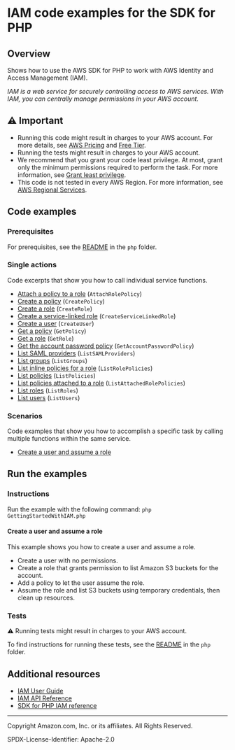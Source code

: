 # IAM code examples for the SDK for PHP

## Overview

Shows how to use the AWS SDK for PHP to work with AWS Identity and Access Management (IAM).

<!--custom.overview.start-->
<!--custom.overview.end-->

_IAM is a web service for securely controlling access to AWS services. With IAM, you can centrally manage permissions in your AWS account._

## ⚠ Important

* Running this code might result in charges to your AWS account. For more details, see [AWS Pricing](https://aws.amazon.com/pricing/) and [Free Tier](https://aws.amazon.com/free/).
* Running the tests might result in charges to your AWS account.
* We recommend that you grant your code least privilege. At most, grant only the minimum permissions required to perform the task. For more information, see [Grant least privilege](https://docs.aws.amazon.com/IAM/latest/UserGuide/best-practices.html#grant-least-privilege).
* This code is not tested in every AWS Region. For more information, see [AWS Regional Services](https://aws.amazon.com/about-aws/global-infrastructure/regional-product-services).

<!--custom.important.start-->
<!--custom.important.end-->

## Code examples

### Prerequisites

For prerequisites, see the [README](../../README.md#Prerequisites) in the `php` folder.


<!--custom.prerequisites.start-->
<!--custom.prerequisites.end-->

### Single actions

Code excerpts that show you how to call individual service functions.

- [Attach a policy to a role](GettingStartedWithIAM.php#L46) (`AttachRolePolicy`)
- [Create a policy](GettingStartedWithIAM.php#L46) (`CreatePolicy`)
- [Create a role](GettingStartedWithIAM.php#L46) (`CreateRole`)
- [Create a service-linked role](GettingStartedWithIAM.php#L46) (`CreateServiceLinkedRole`)
- [Create a user](GettingStartedWithIAM.php#L46) (`CreateUser`)
- [Get a policy](GettingStartedWithIAM.php#L46) (`GetPolicy`)
- [Get a role](GettingStartedWithIAM.php#L46) (`GetRole`)
- [Get the account password policy](GettingStartedWithIAM.php#L46) (`GetAccountPasswordPolicy`)
- [List SAML providers](GettingStartedWithIAM.php#L46) (`ListSAMLProviders`)
- [List groups](GettingStartedWithIAM.php#L46) (`ListGroups`)
- [List inline policies for a role](GettingStartedWithIAM.php#L46) (`ListRolePolicies`)
- [List policies](GettingStartedWithIAM.php#L46) (`ListPolicies`)
- [List policies attached to a role](GettingStartedWithIAM.php#L46) (`ListAttachedRolePolicies`)
- [List roles](GettingStartedWithIAM.php#L46) (`ListRoles`)
- [List users](GettingStartedWithIAM.php#L46) (`ListUsers`)

### Scenarios

Code examples that show you how to accomplish a specific task by calling multiple
functions within the same service.

- [Create a user and assume a role](GettingStartedWithIAM.php)


<!--custom.examples.start-->
<!--custom.examples.end-->

## Run the examples

### Instructions


<!--custom.instructions.start-->
Run the example with the following command:
`php GettingStartedWithIAM.php`
<!--custom.instructions.end-->



#### Create a user and assume a role

This example shows you how to create a user and assume a role. 

- Create a user with no permissions.
- Create a role that grants permission to list Amazon S3 buckets for the account.
- Add a policy to let the user assume the role.
- Assume the role and list S3 buckets using temporary credentials, then clean up resources.

<!--custom.scenario_prereqs.iam_Scenario_CreateUserAssumeRole.start-->
<!--custom.scenario_prereqs.iam_Scenario_CreateUserAssumeRole.end-->


<!--custom.scenarios.iam_Scenario_CreateUserAssumeRole.start-->
<!--custom.scenarios.iam_Scenario_CreateUserAssumeRole.end-->

### Tests

⚠ Running tests might result in charges to your AWS account.


To find instructions for running these tests, see the [README](../../README.md#Tests)
in the `php` folder.



<!--custom.tests.start-->
<!--custom.tests.end-->

## Additional resources

- [IAM User Guide](https://docs.aws.amazon.com/IAM/latest/UserGuide/introduction.html)
- [IAM API Reference](https://docs.aws.amazon.com/IAM/latest/APIReference/welcome.html)
- [SDK for PHP IAM reference](https://docs.aws.amazon.com/aws-sdk-php/v3/api/namespace-Aws.Iam.html)

<!--custom.resources.start-->
<!--custom.resources.end-->

---

Copyright Amazon.com, Inc. or its affiliates. All Rights Reserved.

SPDX-License-Identifier: Apache-2.0